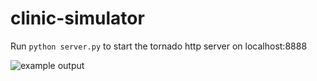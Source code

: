 # clinic-simulator

Run `python server.py` to start the tornado http server on localhost:8888

![example output](https://raw.githubusercontent.com/chi-feng/clinic-simulator/master/example.png)
